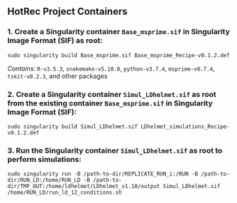 ## HotRec Project Containers

###  1. Create a Singularity container `Base_msprime.sif` in Singularity Image Format (SIF) as root: 

`sudo singularity build Base_msprime.sif Base_msprime_Recipe-v0.1.2.def`

*Contains:* `R-v3.5.3`, `snakemake-v5.10.0`, `python-v3.7.4`, `msprime-v0.7.4`, `tskit-v0.2.3`, and other packages 



###  2. Create a Singularity container `Simul_LDhelmet.sif` as root from the existing container `Base_msprime.sif` in Singularity Image Format (SIF): 

`sudo singularity build Simul_LDhelmet.sif LDhelmet_simulations_Recipe-v0.1.2.def`


###  3. Run the Singularity container `Simul_LDhelmet.sif` as root to perform simulations: 

`sudo singularity run -B /path-to-dir/REPLICATE_RUN_i:/RUN -B /path-to-dir/RUN_LD:/home/RUN_LD -B /path-to-dir/TMP_OUT:/home/ldhelmet/LDhelmet_v1.10/output Simul_LDhelmet.sif /home/RUN_LD/run_ld_12_conditions.sh`
